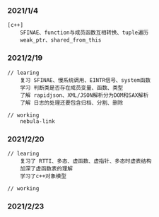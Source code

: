 ### 2021/1/4
```
[c++]
    SFINAE、function与成员函数互相转换、tuple遍历
    weak_ptr、shared_from_this
```

### 2021/2/19
```
// learing
    复习 SFINAE、慢系统调用、EINTR信号、system函数
    学习 判断类是否存在成员变量、函数、类型
    了解 rapidjson、XML/JSON解析分为DOM和SAX解析
    了解 日志的处理还要包含归档、分割、删除

// working
    nebula-link
```

### 2021/2/20
```
// learing
    复习了 RTTI、多态、虚函数、虚指针、多态时虚表结构
    加深了虚函数表的理解
    学习了c++对象模型

// working

```

### 2021/2/23
```

```